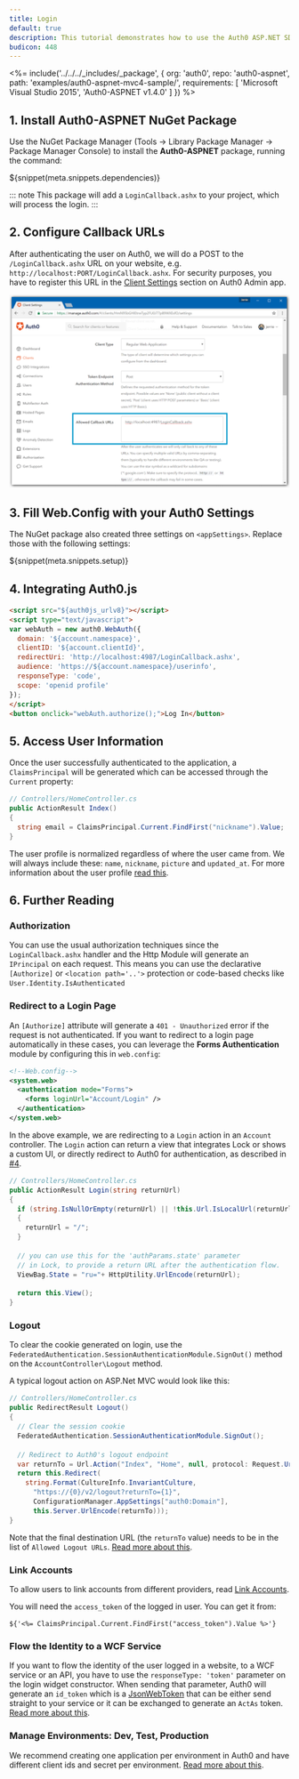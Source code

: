 ```yaml
---
title: Login
default: true
description: This tutorial demonstrates how to use the Auth0 ASP.NET SDK to add authentication and authorization to your web app
budicon: 448
---
```


<%= include('../../../_includes/_package', {
  org: 'auth0',
  repo: 'auth0-aspnet',
  path: 'examples/auth0-aspnet-mvc4-sample/',
  requirements: [
    'Microsoft Visual Studio 2015',
    'Auth0-ASPNET v1.4.0'
  ]
}) %>

## 1. Install Auth0-ASPNET NuGet Package

Use the NuGet Package Manager (Tools -> Library Package Manager -> Package Manager Console) to install the **Auth0-ASPNET** package, running the command:

${snippet(meta.snippets.dependencies)}

::: note
This package will add a `LoginCallback.ashx` to your project, which will process the login.
:::

## 2. Configure Callback URLs

After authenticating the user on Auth0, we will do a POST to the `/LoginCallback.ashx` URL on your website, e.g. `http://localhost:PORT/LoginCallback.ashx`. For security purposes, you have to register this URL in the [Client Settings](${manage_url}/#/applications/${account.clientId}/settings) section on Auth0 Admin app.

![Callback URLs](/media/articles/server-platforms/aspnet/callback_url.png)

## 3. Fill Web.Config with your Auth0 Settings

The NuGet package also created three settings on `<appSettings>`. Replace those with the following settings:

${snippet(meta.snippets.setup)}

## 4. Integrating Auth0.js

```html
<script src="${auth0js_urlv8}"></script>
<script type="text/javascript">
var webAuth = new auth0.WebAuth({
  domain: '${account.namespace}',
  clientID: '${account.clientId}',
  redirectUri: 'http://localhost:4987/LoginCallback.ashx',
  audience: 'https://${account.namespace}/userinfo',
  responseType: 'code',
  scope: 'openid profile'
});
</script>
<button onclick="webAuth.authorize();">Log In</button>
```


## 5. Access User Information

Once the user successfully authenticated to the application, a `ClaimsPrincipal` will be generated which can be accessed through the `Current` property:

```cs
// Controllers/HomeController.cs
public ActionResult Index()
{
  string email = ClaimsPrincipal.Current.FindFirst("nickname").Value;
}
```

The user profile is normalized regardless of where the user came from. We will always include these: `name`, `nickname`, `picture` and `updated_at`. For more information about the user profile [read this](/user-profile).

## 6. Further Reading

### Authorization

You can use the usual authorization techniques since the `LoginCallback.ashx` handler and the Http Module will generate an `IPrincipal` on each request. This means you can use the declarative `[Authorize]` or `<location path='..'>` protection or code-based checks like `User.Identity.IsAuthenticated`

### Redirect to a Login Page

An `[Authorize]` attribute will generate a `401 - Unauthorized` error if the request is not authenticated. If you want to redirect to a login page automatically in these cases, you can leverage the **Forms Authentication** module by configuring this in `web.config`:

```xml
<!--Web.config-->
<system.web>
  <authentication mode="Forms">
    <forms loginUrl="Account/Login" />
  </authentication>
</system.web>
```

In the above example, we are redirecting to a `Login` action in an `Account` controller. The `Login` action can return a view that integrates Lock or shows a custom UI, or directly redirect to Auth0 for authentication, as described in [#4](#4-trigger-login-manually-or-integrating-lock).

```cs
// Controllers/HomeController.cs
public ActionResult Login(string returnUrl)
{
  if (string.IsNullOrEmpty(returnUrl) || !this.Url.IsLocalUrl(returnUrl))
  {
    returnUrl = "/";
  }

  // you can use this for the 'authParams.state' parameter
  // in Lock, to provide a return URL after the authentication flow.
  ViewBag.State = "ru="+ HttpUtility.UrlEncode(returnUrl);

  return this.View();
}
```

### Logout

To clear the cookie generated on login, use the `FederatedAuthentication.SessionAuthenticationModule.SignOut()` method on the `AccountController\Logout` method.

A typical logout action on ASP.Net MVC would look like this:

```cs
// Controllers/HomeController.cs
public RedirectResult Logout()
{
  // Clear the session cookie
  FederatedAuthentication.SessionAuthenticationModule.SignOut();

  // Redirect to Auth0's logout endpoint
  var returnTo = Url.Action("Index", "Home", null, protocol: Request.Url.Scheme );
  return this.Redirect(
    string.Format(CultureInfo.InvariantCulture,
      "https://{0}/v2/logout?returnTo={1}",
      ConfigurationManager.AppSettings["auth0:Domain"],
      this.Server.UrlEncode(returnTo)));
}
```

Note that the final destination URL (the `returnTo` value) needs to be in the list of `Allowed Logout URLs`. [Read more about this](/logout#redirecting-users-after-logout).

### Link Accounts

To allow users to link accounts from different providers, read [Link Accounts](/link-accounts).

You will need the `access_token` of the logged in user. You can get it from:

```
${'<%= ClaimsPrincipal.Current.FindFirst("access_token").Value %>'}
```

### Flow the Identity to a WCF Service

If you want to flow the identity of the user logged in a website, to a WCF service or an API, you have to use the `responseType: 'token'` parameter on the login widget constructor. When sending that parameter, Auth0 will generate an `id_token` which is a [JsonWebToken](http://tools.ietf.org/html/draft-ietf-oauth-json-web-token-06) that can be either send straight to your service or it can be exchanged to generate an `ActAs` token. [Read more about this](/server-apis/wcf-service).

### Manage Environments: Dev, Test, Production

We recommend creating one application per environment in Auth0 and have different client ids and secret per environment. [Read more about this](/azure-tutorial).
